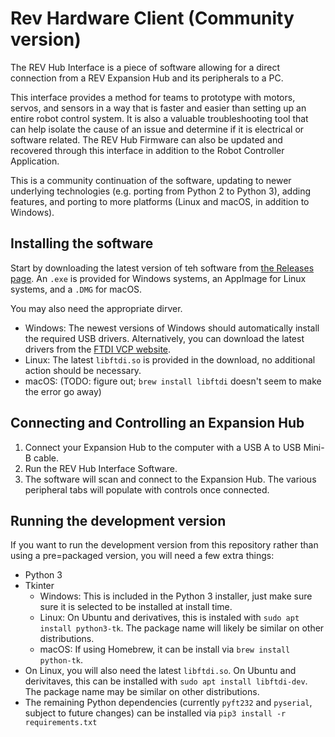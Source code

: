 # Rev Hardware Client (Community version)

The REV Hub Interface is a piece of software allowing for a direct connection from a REV Expansion Hub and its peripherals to a PC. 

This interface provides a method for teams to prototype with motors, servos, and sensors in a way that is faster and easier than setting up an entire robot control system. It is also a valuable troubleshooting tool that can help isolate the cause of an issue and determine if it is electrical or software related. The REV Hub Firmware can also be updated and recovered through this interface in addition to the Robot Controller Application.

This is a community continuation of the software, updating to newer underlying technologies (e.g. porting from Python 2 to Python 3), adding features, and porting to more platforms (Linux and macOS, in addition to Windows).

## Installing the software

Start by downloading the latest version of teh software from [the Releases page](https://github.com/unofficial-rev-port/REVHubInterface/releases).  An `.exe` is provided for Windows systems, an AppImage for Linux systems, and a `.DMG` for macOS.

You may also need the appropriate dirver.

- Windows: The newest versions of Windows should automatically install the required USB drivers. Alternatively, you can download the latest drivers from the [FTDI VCP website](https://www.ftdichip.com/Drivers/VCP.htm).
- Linux: The latest `libftdi.so` is provided in the download, no additional action should be necessary.
- macOS: (TODO: figure out; `brew install libftdi` doesn't seem to make the error go away)

## Connecting and Controlling an Expansion Hub

1. Connect your Expansion Hub to the computer with a USB A to USB Mini-B cable.
2. Run the REV Hub Interface Software.
3. The software will scan and connect to the Expansion Hub. The various peripheral tabs will populate with controls once connected.

## Running the development version

If you want to run the development version from this repository rather than using a pre=packaged version, you will need a few extra things:

- Python 3
- Tkinter
  - Windows: This is included in the Python 3 installer, just make sure sure it is selected to be installed at install time.
  - Linux: On Ubuntu and derivatives, this is instaled with `sudo apt install python3-tk`.  The package name will likely be similar on other distributions.
  - macOS: If using Homebrew, it can be install via `brew install python-tk`.
- On Linux, you will also need the latest `libftdi.so`.  On Ubuntu and derivitaves, this can be installed with `sudo apt install libftdi-dev`.  The package name may be similar on other distributions.
- The remaining Python dependencies (currently `pyft232` and `pyserial`, subject to future changes) can be installed via `pip3 install -r requirements.txt`
